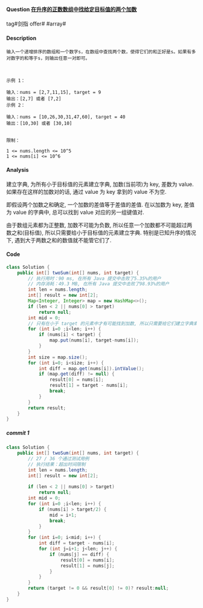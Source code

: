 #### Question [在升序的正数数组中找给定目标值的两个加数](https://leetcode-cn.com/problems/he-wei-sde-liang-ge-shu-zi-lcof/)

tag#剑指 offer# #array# 



#### Description

```
输入一个递增排序的数组和一个数字s，在数组中查找两个数，使得它们的和正好是s。如果有多对数字的和等于s，则输出任意一对即可。

 

示例 1：

输入：nums = [2,7,11,15], target = 9
输出：[2,7] 或者 [7,2]
示例 2：

输入：nums = [10,26,30,31,47,60], target = 40
输出：[10,30] 或者 [30,10]
 

限制：

1 <= nums.length <= 10^5
1 <= nums[i] <= 10^6
```



#### Analysis

建立字典, 为所有小于目标值的元素建立字典, 加数(当前项)为 key, 差数为 value. 如果存在这样的加数对的话, 通过 value 为 key 拿到的 value 不为空.

即假设两个加数之和确定, 一个加数的差值等于差值的差值. 在以加数为 key, 差值为 value 的字典中, 总可以找到 value 对应的另一组键值对.

由于数组元素都为正整数, 加数不可能为负数, 所以任意一个加数都不可能超过两数之和(目标值), 所以只需要给小于目标值的元素建立字典. 特别是已知升序的情况下, 遇到大于两数之和的数值就不能管它们了.

#### Code

```java
class Solution {
    public int[] twoSum(int[] nums, int target) {
        // 执行用时：90 ms, 在所有 Java 提交中击败了5.35%的用户
        // 内存消耗：49.3 MB, 在所有 Java 提交中击败了98.93%的用户
        int len = nums.length;
        int[] result = new int[2];        
        Map<Integer, Integer> map = new HashMap<>();
        if (len < 2 || nums[0] > target)
            return null;
        int mid = 0;
        // 只有在小于 target 的元素中才有可能找到加数, 所以只需要给它们建立字典索引.
        for (int i=0 ;i<len; i++) {
            if (nums[i] < target) {
                map.put(nums[i], target-nums[i]);
            }                        
        }
        int size = map.size();  
        for (int i=0; i<size; i++) {
            int diff = map.get(nums[i]).intValue();
            if (map.get(diff) != null) {
                result[0] = nums[i];
                result[1] = target - nums[i];                                                
                break;
            }            
        }
        return result;
    }
}
```



##### commit 1

```java
class Solution {
    public int[] twoSum(int[] nums, int target) {
        // 27 / 36 个通过测试用例
        // 执行结果：超出时间限制
        int len = nums.length;
        int[] result = new int[2];        
        
        if (len < 2 || nums[0] > target)
            return null;
        int mid = 0;        
        for (int i=0 ;i<len; i++) {
            if (nums[i] > target/2) {
                mid = i+1;
                break;
            }
        }
        for (int i=0; i<mid; i++) {
            int diff = target - nums[i];
            for (int j=i+1; j<len; j++) {
                if (nums[j] == diff) {
                    result[0] = nums[i];
                    result[1] = nums[j];
                }
            }
        }
        return (target != 0 && result[0] != 0)? result:null;
    }
}
```





